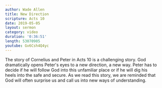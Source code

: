 ```yaml
---
author: Wade Allen
title: New Direction
scripture: Acts 10
date: 2019-05-05
layout: sermon
category: video
duration: '0:36:51'
length: 53070905
youtube: Gv6Csh4Q4yc
---
```


The story of Cornelius and Peter in Acts 10 is a challenging story. God dramatically opens Peter's eyes to a new direction, a new way. Peter has to decide if he will follow God into this unfamiliar place or if he will dig his heels into the safe and secure. As we read this story, we are reminded that God will often surprise us and call us into new ways of understanding.
